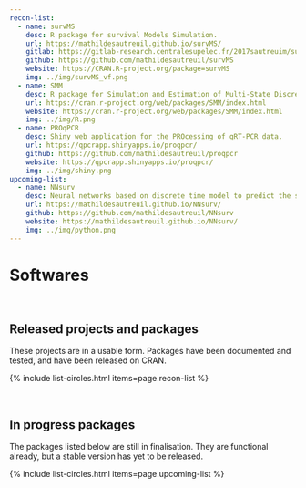 ```yaml
---
recon-list:
  - name: survMS
    desc: R package for survival Models Simulation.
    url: https://mathildesautreuil.github.io/survMS/
    gitlab: https://gitlab-research.centralesupelec.fr/2017sautreuim/survie
    github: https://github.com/mathildesautreuil/survMS
    website: https://CRAN.R-project.org/package=survMS
    img: ../img/survMS_vf.png
  - name: SMM
    desc: R package for Simulation and Estimation of Multi-State Discrete-Time Semi-Markov and Markov Models.
    url: https://cran.r-project.org/web/packages/SMM/index.html
    website: https://cran.r-project.org/web/packages/SMM/index.html
    img: ../img/R.png
  - name: PROqPCR
    desc: Shiny web application for the PROcessing of qRT-PCR data.
    url: https://qpcrapp.shinyapps.io/proqpcr/
    github: https://github.com/mathildesautreuil/proqpcr
    website: https://qpcrapp.shinyapps.io/proqpcr/
    img: ../img/shiny.png
upcoming-list:
  - name: NNsurv
    desc: Neural networks based on discrete time model to predict the survival duration (Python library).
    url: https://mathildesautreuil.github.io/NNsurv/
    github: https://github.com/mathildesautreuil/NNsurv
    website: https://mathildesautreuil.github.io/NNsurv/
    img: ../img/python.png		  
---
```


<div class="text-center">
     <h1>Softwares</h1>
</div>
    

<br>

## Released projects and packages

These projects are in a usable form. Packages have been documented and tested, and have been
released on CRAN.

{% include list-circles.html items=page.recon-list %}




<br>

## In progress packages

The packages listed below are still in finalisation. They are functional already, but a stable version has yet to be released.

<!--- Up-and-coming packages The packages listed below are still in development. They may be functional already, but a stable version has yet to be released.--->

{% include list-circles.html items=page.upcoming-list %}




<br>

<!--- ## Related packages --->

<!--- The packages listed below mostly predate RECON, but have been authored by RECON members and are relevant for infectious disease epidemiology.--->

<!--- {% include list-circles.html items=page.related-list %}--->
